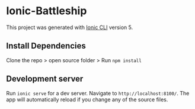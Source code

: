 # Ionic-Battleship

This project was generated with [Ionic CLI](https://ionicframework.com/) version 5.

## Install Dependencies
Clone the repo > open source folder > Run `npm install` 

## Development server

Run `ionic serve` for a dev server. Navigate to `http://localhost:8100/`. The app will automatically reload if you change any of the source files.
